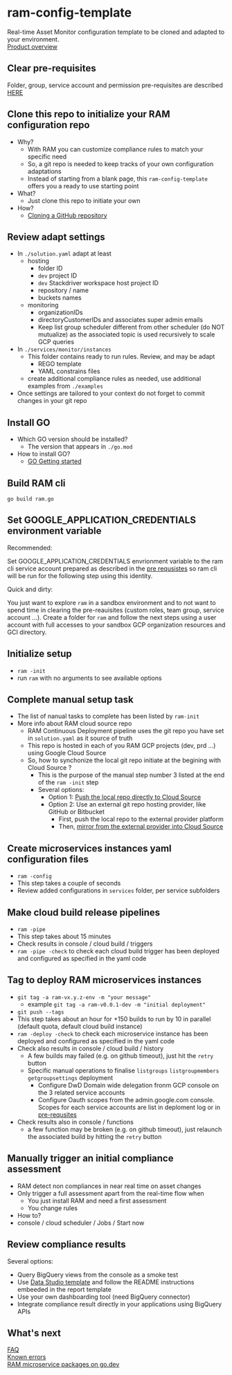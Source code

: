 # ram-config-template

Real-time Asset Monitor configuration template to be cloned and adapted to your environment.  
[Product overview](docs/product_overview.md)

## Clear pre-requisites

Folder, group, service account and permission pre-requisites are described [HERE](docs/pre_requisites.md)

## Clone this repo to initialize your RAM configuration repo

- Why?
  - With RAM you can customize compliance rules to match your specific need
  - So, a git repo is needed to keep tracks of your own configuration adaptations
  - Instead of starting from a blank page, this `ram-config-template` offers you a ready to use starting point
- What?
  - Just clone this repo to initiate your own
- How?
  - [Cloning a GitHub repository](https://help.github.com/en/github/creating-cloning-and-archiving-repositories/cloning-a-repository)

## Review adapt settings

- In `./solution.yaml` adapt at least
  - hosting
    - folder ID
    - `dev` project ID
    - `dev` Stackdriver workspace host project ID
    - repository / name
    - buckets names
  - monitoring
    - organizationIDs
    - directoryCustomerIDs and associates super admin emails
    - Keep list group scheduler different from other scheduler (do NOT mutualize) as the associated topic is used recursively to scale GCP queries
- In `./services/monitor/instances`
  - This folder contains ready to run rules. Review, and may be adapt
    - REGO template
    - YAML constrains files
  - create additional compliance rules as needed, use additional examples from `./examples`
- Once settings are tailored to your context do not forget to commit changes in your git repo

## Install GO

- Which GO version should be installed?
  - The version that appears in `./go.mod`
- How to install GO?
  - [GO Getting started](https://golang.org/doc/install)

## Build RAM cli

`go build ram.go`

## Set GOOGLE_APPLICATION_CREDENTIALS environment variable

Recommended:

Set GOOGLE_APPLICATION_CREDENTIALS envrionment variable to the ram cli service account prepared as described in the [pre requsistes](docs/pre_requisites.md) so ram cli will be run for the following step using this identity.

Quick and dirty:

You just want to explore `ram` in a sandbox environment and to not want to spend time in clearing the pre-reauisites (custom roles, team group, service account ...).
Create a folder for `ram` and follow the next steps using a user account with full accesses to your sandbox GCP organization resources and GCI directory.

## Initialize setup

- `ram -init`
- run `ram` with no arguments to see available options

## Complete manual setup task

- The list of nanual tasks to complete has been listed by `ram-init`
- More info about RAM cloud source repo
  - RAM Continuous Deployment pipeline uses the git repo you have set in `solution.yaml` as it source of truth
  - This repo is hosted in each of you RAM GCP projects (dev, prd ...) using Google Cloud Source
  - So, how to synchonize the local git repo initiate at the begining with Cloud Source ?
    - This is the purpose of the manual step number 3 listed at the end of the `ram -init` step
    - Several options:
      - Option 1: [Push the local repo directly to Cloud Source](https://cloud.google.com/source-repositories/docs/pushing-code-from-a-repository)
      - Option 2: Use an external git repo hosting provider, like GitHub or Bitbucket
        - First, push the local repo to the external provider platform
        - Then, [mirror from the external provider into Cloud Source](https://cloud.google.com/source-repositories/docs/mirroring-repositories)

## Create microservices instances yaml configuration files

- `ram -config`
- This step takes a couple of seconds
- Review added configurations in `services` folder, per service subfolders

## Make cloud build release pipelines

- `ram -pipe`
- This step takes about 15 minutes
- Check results in console / cloud build / triggers
- `ram -pipe -check` to check each cloud build trigger has been deployed and configured as specified in the yaml code

## Tag to deploy RAM microservices instances

- `git tag -a ram-vx.y.z-env -m "your message"`
  - example `git tag -a ram-v0.0.1-dev -m "initial deployment"`
- `git push --tags`
- This step takes about an hour for +150 builds to run by 10 in parallel (default quota, default cloud build instance)
- `ram -deploy -check` to check each microservice instance has been deployed and configured as specified in the yaml code
- Check also results in console / cloud build / history
  - A few builds may failed (e.g. on github timeout), just hit the `retry` button
  - Specific manual operations to finalise `listgroups` `listgroupmembers` `getgroupsettings` deployment
    - Configure DwD Domain wide delegation fronm GCP console on the 3 related service accounts
    - Configure Oauth scopes from the admin.google.com console. Scopes for each service accounts are list in deploment log or in [pre-requsites]((docs/pre_requisites.md))
- Check results also in console / functions
  - a few function may be broken (e.g. on github timeout), just relaunch the associated build by hitting the `retry` button

## Manually trigger an initial compliance assessment

- RAM detect non compliances in near real time on asset changes
- Only trigger a full assessment apart from the real-time flow when
  - You just install RAM and need a first assessment
  - You change rules
- How to?
- console / cloud scheduler / Jobs / Start now

## Review compliance results

Several options:

- Query BigQuery views from the console as a smoke test
- Use [Data Studio template](https://datastudio.google.com/reporting/467c7ff1-7220-4de9-a0fe-536bdad7aee1) and follow the README instructions embeeded in the report template
- Use your own dashboarding tool (need BigQuery connector)
- Integrate compliance result directly in your applications using BigQuery APIs

## What's next

[FAQ](docs/FAQ.md)  
[Known errors](docs/known_errors.md)  
[RAM microservice packages on go.dev](https://pkg.go.dev/github.com/BrunoReboul/ram)
